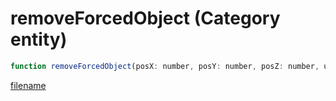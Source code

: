 # removeForcedObject (Category entity)

```js
function removeForcedObject(posX: number, posY: number, posZ: number, unk: number, modelHash: number): void
```

[filename](removeForcedObject_m.md ':include')